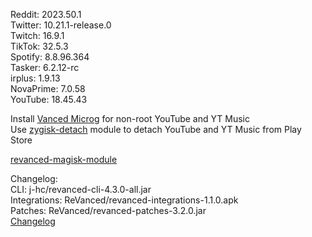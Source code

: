 Reddit: 2023.50.1  
Twitter: 10.21.1-release.0  
Twitch: 16.9.1  
TikTok: 32.5.3  
Spotify: 8.8.96.364  
Tasker: 6.2.12-rc  
irplus: 1.9.13  
NovaPrime: 7.0.58  
YouTube: 18.45.43  

Install [Vanced Microg](https://github.com/TeamVanced/VancedMicroG/releases) for non-root YouTube and YT Music  
Use [zygisk-detach](https://github.com/j-hc/zygisk-detach) module to detach YouTube and YT Music from Play Store  

[revanced-magisk-module](https://github.com/j-hc/revanced-magisk-module)  

Changelog:  
CLI: j-hc/revanced-cli-4.3.0-all.jar  
Integrations: ReVanced/revanced-integrations-1.1.0.apk  
Patches: ReVanced/revanced-patches-3.2.0.jar  
[Changelog](https://github.com/ReVanced/revanced-patches/releases/tag/v3.2.0)  
